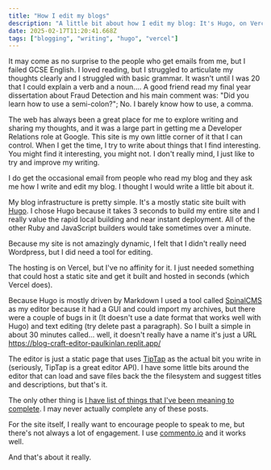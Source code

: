 ```yaml
---
title: "How I edit my blogs"
description: "A little bit about how I edit my blog: It's Hugo, on Vercel with a custom editor I built."
date: 2025-02-17T11:20:41.668Z
tags: ["blogging", "writing", "hugo", "vercel"]
---
```


It may come as no surprise to the people who get emails from me, but I failed GCSE English. I loved reading, but I struggled to articulate my thoughts clearly and I struggled with basic grammar. It wasn't until I was 20 that I could explain a verb and a noun.... A good friend read my final year dissertation about Fraud Detection and his main comment was: "Did you learn how to use a semi-colon?"; No. I barely know how to use, a comma.

The web has always been a great place for me to explore writing and sharing my thoughts, and it was a large part in getting me a Developer Relations role at Google. This site is my own little corner of it that I can control. When I get the time, I try to write about things that I find interesting. You might find it interesting, you might not. I don't really mind, I just like to try and improve my writing.

I do get the occasional email from people who read my blog and they ask me how I write and edit my blog. I thought I would write a little bit about it.

My blog infrastructure is pretty simple. It's a mostly static site built with [Hugo](https://gohugo.io/). I chose Hugo because it takes 3 seconds to build my entire site and I really value the rapid local building and near instant deployment. All of the other Ruby and JavaScript builders would take sometimes over a minute.

Because my site is not amazingly dynamic, I felt that I didn't really need Wordpress, but I did need a tool for editing.

The hosting is on Vercel, but I've no affinity for it. I just needed something that could host a static site and get it built and hosted in seconds (which Vercel does).

Because Hugo is mostly driven by Markdown I used a tool called [SpinalCMS](https://app.spinalcms.com/) as my editor because it had a GUI and could import my archives, but there were a couple of bugs in it (It doesn't use a date format that works well with Hugo) and text editing (try delete past a paragraph). So I built a simple in about 30 minutes called... well, it doesn't really have a name it's just a URL https://blog-craft-editor-paulkinlan.replit.app/

The editor is just a static page that uses [TipTap](https://tiptap.dev/) as the actual bit you write in (seriously, TipTap is a great editor API). I have some little bits around the editor that can load and save files back the the filesystem and suggest titles and descriptions, but that's it.

The only other thing is [I have list of things that I've been meaning to complete](https://paul.kinlan.me/my-drafts). I may never actually complete any of these posts.

For the site itself, I really want to encourage people to speak to me, but there's not always a lot of engagement. I use [commento.io](http://commento.io/) and it works well.

And that's about it really.